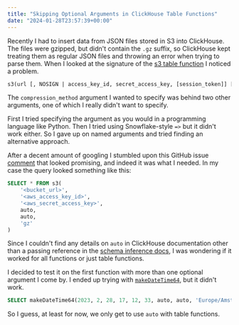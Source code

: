 ```yaml
---
title: "Skipping Optional Arguments in ClickHouse Table Functions"
date: "2024-01-28T23:57:39+00:00"
---
```


Recently I had to insert data from JSON files stored in S3 into ClickHouse.
The files were gzipped, but didn't contain the `.gz` suffix, so ClickHouse kept
treating them as regular JSON files and throwing an error when trying to parse them.
When I looked at the signature of the [s3 table function](https://clickhouse.com/docs/en/sql-reference/table-functions/s3)
I noticed a problem.

```sql
s3(url [, NOSIGN | access_key_id, secret_access_key, [session_token]] [,format] [,structure] [,compression_method])
```

The `compression_method` argument I wanted to specify was behind two other arguments,
one of which I really didn't want to specify.

First I tried specifying the argument as you would in a programming language like Python.
Then I tried using Snowflake-style `=>` but it didn't work either. So I gave up
on named arguments and tried finding an alternative approach.

After  a decent amount of googling I stumbled upon this GitHub issue [comment](https://github.com/ClickHouse/ClickHouse/issues/54631#issuecomment-1719488328)
that looked promising, and indeed it was what I needed.
In my case the query looked something like this:

```sql
SELECT * FROM s3(
    '<bucket_url>',
    '<aws_access_key_id>',
    '<aws_secret_access_key>',
    auto,
    auto,
    'gz'
)
```

Since I couldn't find any details on `auto` in ClickHouse documentation other than
a passing reference in the [schema inference docs](https://clickhouse.com/docs/en/interfaces/schema-inference#table-functions-file-s3-url-hdfs),
I was wondering if it worked for all functions or just table functions.

I decided to test it on the first function with more than one optional argument I
come by. I ended up trying with [`makeDateTime64`](https://clickhouse.com/docs/en/sql-reference/functions/date-time-functions#makedatetime64),
but it didn't work.

```sql
SELECT makeDateTime64(2023, 2, 28, 17, 12, 33, auto, auto, 'Europe/Amsterdam');
```

So I guess, at least for now, we only get to use `auto` with table functions.
